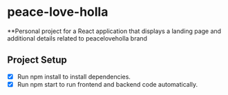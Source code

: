 # peace-love-holla

**Personal project for a React application that displays a landing page and additional details related to peaceloveholla brand

## Project Setup
* [X] Run npm install to install dependencies.
* [X] Run npm start to run frontend and backend code automatically.
